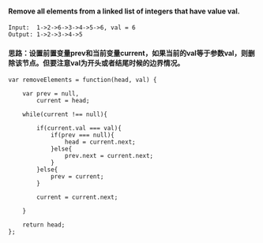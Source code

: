 #### Remove all elements from a linked list of integers that have value val.

```
Input:  1->2->6->3->4->5->6, val = 6
Output: 1->2->3->4->5
```
#### 思路：设置前置变量prev和当前变量current，如果当前的val等于参数val，则删除该节点。但要注意val为开头或者结尾时候的边界情况。

```
var removeElements = function(head, val) {
    
    var prev = null,
        current = head;
    
    while(current !== null){
        
        if(current.val === val){
            if(prev === null){
                head = current.next;
            }else{
                prev.next = current.next;
            }
        }else{
            prev = current;
        }
        
        current = current.next;
        
    }
    
    return head;
};
```

